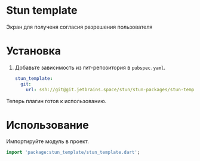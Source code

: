 # Stun template

Экран для полученя согласия разрешения пользователя

# Установка

1. Добавьте зависимость из гит-репозитория в `pubspec.yaml`.
    ```yaml
    stun_template:
      git:
        url: ssh://git@git.jetbrains.space/stun/stun-packages/stun-template.git
    ```
Теперь плагин готов к использованию.

# Использование
Импортируйте модуль в проект.
```dart
import 'package:stun_template/stun_template.dart';
```